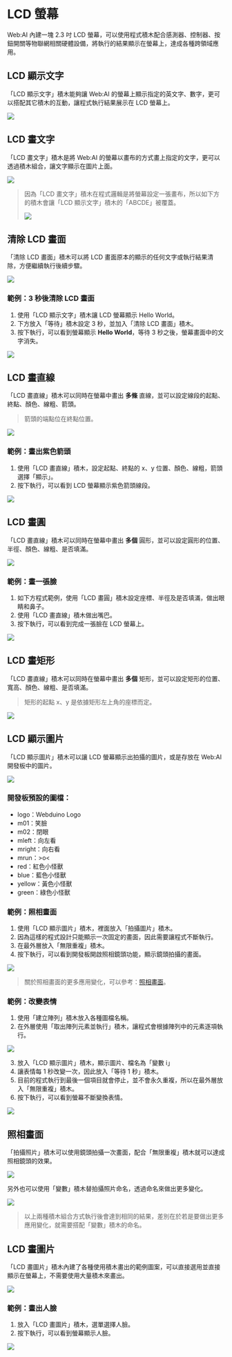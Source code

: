 # LCD 螢幕

Web:AI 內建一塊 2.3 吋 LCD 螢幕，可以使用程式積木配合感測器、控制器、按鈕開關等物聯網相關硬體設備，將執行的結果顯示在螢幕上，達成各種跨領域應用。

## LCD 顯示文字

「LCD 顯示文字」積木能夠讓 Web:AI 的螢幕上顯示指定的英文字、數字，更可以搭配其它積木的互動，讓程式執行結果展示在 LCD 螢幕上。

![](../../assets/images/upload_64ba9c874d571b6d92c59695fcd7fc98.png)

## LCD 畫文字

「LCD 畫文字」積木是將 Web:AI 的螢幕以畫布的方式畫上指定的文字，更可以透過積木組合，讓文字顯示在圖片上面。

![](../../assets/images/upload_0da89bf996dae9e03a2713330e99f77a.png)

> 因為「LCD 畫文字」積木在程式邏輯是將螢幕設定一張畫布，所以如下方的積木會讓「LCD 顯示文字」積木的「ABCDE」被覆蓋。
> 
> ![](../../assets/images/upload_164ff827c96864577c04d5aaf57fefce.png)

## 清除 LCD 畫面

「清除 LCD 畫面」積木可以將 LCD 畫面原本的顯示的任何文字或執行結果清除，方便繼續執行後續步驟。

![](../../assets/images/upload_b284d9517e9c6fa43936cf0411e05823.png)

### 範例：3 秒後清除 LCD 畫面

1. 使用「LCD 顯示文字」積木讓 LCD 螢幕顯示 Hello World。
2. 下方放入「等待」積木設定 3 秒，並加入「清除 LCD 畫面」積木。
3. 按下執行，可以看到螢幕顯示 **Hello World**，等待 3 秒之後，螢幕畫面中的文字消失。

![](../../assets/images/upload_fcd60076a7eb25a9cdb1a61aee3c9b01.gif)

## LCD 畫直線

「LCD 畫直線」積木可以同時在螢幕中畫出 **多條** 直線，並可以設定線段的起點、終點、顏色、線粗、箭頭。

> 箭頭的端點位在終點位置。

![](../../assets/images/upload_12efd2968130e3ba9a19c835af690a0a.png)

### 範例：畫出紫色箭頭

1. 使用「LCD 畫直線」積木，設定起點、終點的 x、y 位置、顏色、線粗，箭頭選擇「顯示」。
2. 按下執行，可以看到 LCD 螢幕顯示紫色箭頭線段。

![](../../assets/images/upload_74c3d2ea383065a440e09677a03d1ee3.png)

## LCD 畫圓

「LCD 畫直線」積木可以同時在螢幕中畫出 **多個** 圓形，並可以設定圓形的位置、半徑、顏色、線粗、是否填滿。

![](../../assets/images/upload_cf596f58390915dfe8eef9515e142567.png)

### 範例：畫一張臉

1. 如下方程式範例，使用「LCD 畫圓」積木設定座標、半徑及是否填滿，做出眼睛和鼻子。
2. 使用「LCD 畫直線」積木做出嘴巴。
3. 按下執行，可以看到完成一張臉在 LCD 螢幕上。

![](../../assets/images/upload_7c0d98b094d1722a2e2dabbb5443b8e1.png)

## LCD 畫矩形

「LCD 畫直線」積木可以同時在螢幕中畫出 **多個** 矩形，並可以設定矩形的位置、寬高、顏色、線粗、是否填滿。

> 矩形的起點 x、y 是依據矩形左上角的座標而定。

![](../../assets/images/upload_9e1a4f1e2acc28236b862cf6eabe8aa1.png)

## LCD 顯示圖片

「LCD 顯示圖片」積木可以讓 LCD 螢幕顯示出拍攝的圖片，或是存放在 Web:AI 開發板中的圖片。

![](../../assets/images/upload_b2a3c9fe65109efb72b278e87e430268.png)

### 開發板預設的圖檔：
- logo：Webduino Logo
- m01：笑臉
- m02：閉眼
- mleft：向左看
- mright：向右看
- mrun：>o<
- red：紅色小怪獸
- blue：藍色小怪獸
- yellow：黃色小怪獸
- green：綠色小怪獸

### 範例：照相畫面

1. 使用「LCD 顯示圖片」積木，裡面放入「拍攝圖片」積木。
2. 因為這樣的程式設計只能顯示一次固定的畫面，因此需要讓程式不斷執行。
3. 在最外層放入「無限重複」積木。
4. 按下執行，可以看到開發板開啟照相鏡頭功能，顯示鏡頭拍攝的畫面。

![](../../assets/images/upload_0c373ab6bb919c3edab14ac253040cfb.png)

> 關於照相畫面的更多應用變化，可以參考：[照相畫面](https://bpi-steam.com/WebAI/zh_tw/Programming/WebAI/LCD.html#%E7%85%A7%E7%9B%B8%E7%95%AB%E9%9D%A2)。

### 範例：改變表情

1. 使用「建立陣列」積木放入各種圖檔名稱。
2. 在外層使用「取出陣列元素並執行」積木，讓程式會根據陣列中的元素逐項執行。

![](../../assets/images/upload_769a6e525a60cfcecd6c1d65f9db08bc.png)

3. 放入「LCD 顯示圖片」積木，顯示圖片、檔名為「變數 i」
4. 讓表情每 1 秒改變一次，因此放入「等待 1 秒」積木。
5. 目前的程式執行到最後一個項目就會停止，並不會永久重複，所以在最外層放入「無限重複」積木。
6. 按下執行，可以看到螢幕不斷變換表情。

![](../../assets/images/upload_6defc8fd16ac282a5e78d8b819acfbf4.gif)

## 照相畫面

「拍攝照片」積木可以使用鏡頭拍攝一次畫面，配合「無限重複」積木就可以達成照相鏡頭的效果。

![](../../assets/images/upload_e5f0e28421cf299a02c56d80badc8485.png)

另外也可以使用「變數」積木替拍攝照片命名，透過命名來做出更多變化。

![](../../assets/images/upload_2630972dadc38129eb09e64e7d262658.png)

> 以上兩種積木組合方式執行後會達到相同的結果，差別在於若是要做出更多應用變化，就需要搭配「變數」積木的命名。

## LCD 畫圖片

「LCD 畫圖片」積木內建了各種使用積木畫出的範例圖案，可以直接選用並直接顯示在螢幕上，不需要使用大量積木來畫出。

![](../../assets/images/upload_a8300664a8a7d9ac27bb311655b7808a.jpg)

### 範例：畫出人臉

1. 放入「LCD 畫圖片」積木，選單選擇人臉。
2. 按下執行，可以看到螢幕顯示人臉。

![](../../assets/images/upload_0d0ca1959cb45161c1fc85278563f219.png)
